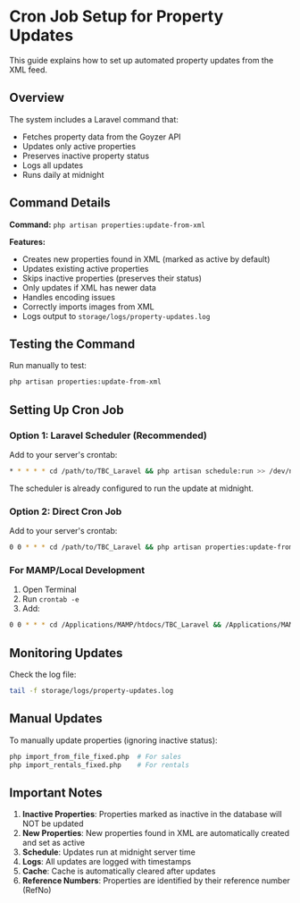 # Cron Job Setup for Property Updates

This guide explains how to set up automated property updates from the XML feed.

## Overview

The system includes a Laravel command that:
- Fetches property data from the Goyzer API
- Updates only active properties 
- Preserves inactive property status
- Logs all updates
- Runs daily at midnight

## Command Details

**Command:** `php artisan properties:update-from-xml`

**Features:**
- Creates new properties found in XML (marked as active by default)
- Updates existing active properties
- Skips inactive properties (preserves their status)
- Only updates if XML has newer data
- Handles encoding issues
- Correctly imports images from XML
- Logs output to `storage/logs/property-updates.log`

## Testing the Command

Run manually to test:
```bash
php artisan properties:update-from-xml
```

## Setting Up Cron Job

### Option 1: Laravel Scheduler (Recommended)

Add to your server's crontab:
```bash
* * * * * cd /path/to/TBC_Laravel && php artisan schedule:run >> /dev/null 2>&1
```

The scheduler is already configured to run the update at midnight.

### Option 2: Direct Cron Job

Add to your server's crontab:
```bash
0 0 * * * cd /path/to/TBC_Laravel && php artisan properties:update-from-xml >> /dev/null 2>&1
```

### For MAMP/Local Development

1. Open Terminal
2. Run `crontab -e`
3. Add:
```bash
0 0 * * * cd /Applications/MAMP/htdocs/TBC_Laravel && /Applications/MAMP/bin/php/php8.2.20/bin/php artisan properties:update-from-xml >> /dev/null 2>&1
```

## Monitoring Updates

Check the log file:
```bash
tail -f storage/logs/property-updates.log
```

## Manual Updates

To manually update properties (ignoring inactive status):
```bash
php import_from_file_fixed.php  # For sales
php import_rentals_fixed.php    # For rentals
```

## Important Notes

1. **Inactive Properties**: Properties marked as inactive in the database will NOT be updated
2. **New Properties**: New properties found in XML are automatically created and set as active
3. **Schedule**: Updates run at midnight server time
4. **Logs**: All updates are logged with timestamps
5. **Cache**: Cache is automatically cleared after updates
6. **Reference Numbers**: Properties are identified by their reference number (RefNo)